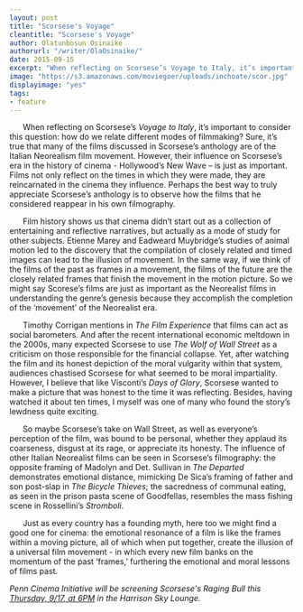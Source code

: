 ```yaml
---
layout: post
title: "Scorsese's Voyage"
cleantitle: "Scorsese's Voyage"
author: Olatunbosun Osinaike
authorurl: "/writer/OlaOsinaike/"
date: 2015-09-15
excerpt: "When reflecting on Scorsese’s Voyage to Italy, it’s important to consider this question: how do we relate different modes of filmmaking?"
image: "https://s3.amazonaws.com/moviegoer/uploads/inchoate/scor.jpg"
displayimage: "yes"
tags: 
- feature
---
```


&nbsp;&nbsp;&nbsp;&nbsp;&nbsp;&nbsp;When reflecting on Scorsese’s *Voyage to Italy*, it’s important to consider this question: how do we relate different modes of filmmaking? Sure, it’s true that many of the films discussed in Scorsese’s anthology are of the Italian Neorealism film movement. However, their influence on Scorsese’s era in the history of cinema - Hollywood’s New Wave – is just as important. Films not only reflect on the times in which they were made, they are reincarnated in the cinema they influence. Perhaps the best way to truly appreciate Scorsese’s anthology is to observe how the films that he considered reappear in his own filmography.

&nbsp;&nbsp;&nbsp;&nbsp;&nbsp;&nbsp;Film history shows us that cinema didn’t start out as a collection of entertaining and reflective narratives, but actually as a mode of study for other subjects. Etienne Marey and Eadweard Muybridge’s studies of animal motion led to the discovery that the compilation of closely related and timed images can lead to the illusion of movement.  In the same way, if we think of the films of the past as frames in a movement, the films of the future are the closely related frames that finish the movement in the motion picture. So we might say Scorese’s films are just as important as the Neorealist films in understanding the genre’s genesis because they accomplish the completion of the ‘movement’ of the Neorealist era.

&nbsp;&nbsp;&nbsp;&nbsp;&nbsp;&nbsp;Timothy Corrigan mentions in *The Film Experience* that films can act as social barometers. And after the recent international economic meltdown in the 2000s, many expected Scorsese to use *The Wolf of Wall Street* as a criticism on those responsible for the financial collapse. Yet, after watching the film and its honest depiction of the moral vulgarity within that system, audiences chastised Scorsese for what seemed to be moral impartiality. However, I believe that like Visconti’s *Days of Glory*, Scorsese wanted to make a picture that was honest to the time it was reflecting. Besides, having watched it about ten times, I myself was one of many who found the story’s lewdness quite exciting. 

&nbsp;&nbsp;&nbsp;&nbsp;&nbsp;&nbsp;So maybe Scorsese’s take on Wall Street, as well as everyone’s perception of the film, was bound to be personal, whether they applaud its coarseness, disgust at its rage, or appreciate its honesty. The influence of other Italian Neorealist films can be seen in Scorsese’s filmography: the opposite framing of Madolyn and Det. Sullivan in *The Departed* demonstrates emotional distance, mimicking De Sica’s framing of father and son post-slap in *The Bicycle Thieves*; the sacredness of communal eating, as seen in the prison pasta scene of Goodfellas, resembles the mass fishing scene in Rossellini’s *Stromboli*.

&nbsp;&nbsp;&nbsp;&nbsp;&nbsp;&nbsp;Just as every country has a founding myth, here too we might find a good one for cinema: the emotional resonance of a film is like the frames within a moving picture, all of which when put together, create the illusion of a universal film movement - in which every new film banks on the momentum of the past ‘frames,’ furthering the emotional and moral lessons of films past.

*Penn Cinema Initiative will be screening Scorsese's Raging Bull this [Thursday, 9/17, at 6PM](https://www.facebook.com/events/1628996490721073/) in the Harrison Sky Lounge.*
 


